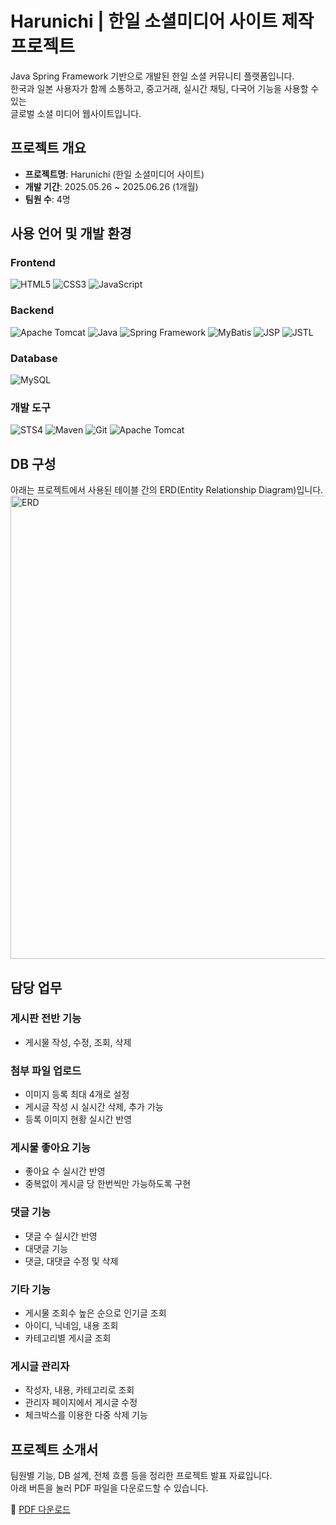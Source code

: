 # Harunichi | 한일 소셜미디어 사이트 제작 프로젝트

Java Spring Framework 기반으로 개발된 한일 소셜 커뮤니티 플랫폼입니다.  
한국과 일본 사용자가 함께 소통하고, 중고거래, 실시간 채팅, 다국어 기능을 사용할 수 있는  
글로벌 소셜 미디어 웹사이트입니다.

## 프로젝트 개요

- **프로젝트명**: Harunichi (한일 소셜미디어 사이트)  
- **개발 기간**: 2025.05.26 ~ 2025.06.26 (1개월)  
- **팀원 수**: 4명  

## 사용 언어 및 개발 환경

### Frontend
  ![HTML5](https://img.shields.io/badge/HTML5-E34F26?style=for-the-badge&logo=html5&logoColor=white)
  ![CSS3](https://img.shields.io/badge/CSS3-1572B6?style=for-the-badge&logo=css3&logoColor=white)
  ![JavaScript](https://img.shields.io/badge/JavaScript-F7DF1E?style=for-the-badge&logo=javascript&logoColor=black)  

### Backend
  ![Apache Tomcat](https://img.shields.io/badge/Tomcat-005571?style=for-the-badge&logo=apachetomcat&logoColor=white)
  ![Java](https://img.shields.io/badge/Java-007396?style=for-the-badge&logo=openjdk&logoColor=white)
  ![Spring Framework](https://img.shields.io/badge/Spring_Framework-6DB33F?style=for-the-badge&logo=spring&logoColor=white)
  ![MyBatis](https://img.shields.io/badge/MyBatis-ED8B00?style=for-the-badge)
  ![JSP](https://img.shields.io/badge/JSP-007396?style=for-the-badge&logo=java&logoColor=white)
  ![JSTL](https://img.shields.io/badge/JSTL-003B57?style=for-the-badge)  

### Database
  ![MySQL](https://img.shields.io/badge/MySQL-4479A1?style=for-the-badge&logo=mysql&logoColor=white)  

### 개발 도구
  ![STS4](https://img.shields.io/badge/STS4-6DB33F?style=for-the-badge&logo=spring&logoColor=white)
  ![Maven](https://img.shields.io/badge/Maven-C71A36?style=for-the-badge&logo=apachemaven&logoColor=white)
  ![Git](https://img.shields.io/badge/Git-F05032?style=for-the-badge&logo=git&logoColor=white)
  ![Apache Tomcat](https://img.shields.io/badge/Tomcat-005571?style=for-the-badge&logo=apachetomcat&logoColor=white)  

## DB 구성

아래는 프로젝트에서 사용된 테이블 간의 ERD(Entity Relationship Diagram)입니다.  
<img width="962" height="741" alt="ERD" src="https://github.com/user-attachments/assets/dcc257dc-96d3-430c-bdc2-7d31e82e628b" />


## 담당 업무

### 게시판 전반 기능
- 게시물 작성, 수정, 조회, 삭제

### 첨부 파일 업로드
- 이미지 등록 최대 4개로 설정
- 게시글 작성 시 실시간 삭제, 추가 가능
- 등록 이미지 현황 실시간 반영

### 게시물 좋아요 기능
- 좋아요 수 실시간 반영
- 중복없이 게시글 당 한번씩만 가능하도록 구현

### 댓글 기능
- 댓글 수 실시간 반영
- 대댓글 기능
- 댓글, 대댓글 수정 및 삭제

### 기타 기능
- 게시물 조회수 높은 순으로 인기글 조회
- 아이디, 닉네임, 내용 조회
- 카테고리별 게시글 조회
  
### 게시글 관리자
- 작성자, 내용, 카테고리로 조회
- 관리자 페이지에서 게시글 수정
- 체크박스를 이용한 다중 삭제 기능

  
## 프로젝트 소개서

팀원별 기능, DB 설계, 전체 흐름 등을 정리한 프로젝트 발표 자료입니다.  
아래 버튼을 눌러 PDF 파일을 다운로드할 수 있습니다.

📄 [PDF 다운로드](https://raw.githubusercontent.com/YOON-J11/harunichi/main/harunichi_ppt.pdf)


